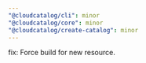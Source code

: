 ```yaml
---
"@cloudcatalog/cli": minor
"@cloudcatalog/core": minor
"@cloudcatalog/create-catalog": minor
---
```


fix: Force build for new resource.
